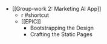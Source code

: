 - [[Group-work 2: Marketing AI App]]
	- r #shortcut
	- [[EPIC]]
		- Bootstrapping the Design
		- Crafting the Static Pages
